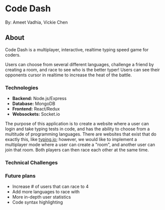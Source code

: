 # Code Dash

By: Ameet Vadhia, Vickie Chen

## About

Code Dash is a multiplayer, interactive, realtime typing speed game for coders.

Users can choose from several different languages, challenge a friend by creating a room, and race to see who is the better typer! Users can see their opponents cursor in realtime to increase the heat of the battle.

### Technologies
- **Backend:** Node.js/Express
- **Database:** MongoDB
- **Frontend:** React/Redux
- **Websockets:** Socket.io

The purpose of this application is to create a website where a user can login and take typing tests in code, and has the ability to choose from a multitude of programming languages. There are websites that exist that do exactly this, like [typing.io](https://typing.io/); however, we would like to implement a multiplayer mode where a user can create a "room", and another user can join that room. Both players can then race each other at the same time.



### Technical Challenges

### Future plans

* Increase # of users that can race to 4
* Add more languages to race with
* More in-depth user statistics
* Code syntax highlighting
